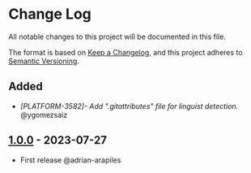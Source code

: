 # Change Log
All notable changes to this project will be documented in this file.

The format is based on [Keep a Changelog](https://keepachangelog.com/en/1.0.0/),
and this project adheres to [Semantic Versioning](https://semver.org/spec/v2.0.0.html).

## Added
- *[PLATFORM-3582]- Add ".gitattributes" file for linguist detection.* @ygomezsaiz

## [1.0.0] - 2023-07-27
- First release @adrian-arapiles

[1.0.0]: https://github.com/idealista/filebeat_role/tree/1.0.0
